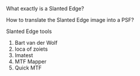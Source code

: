 What exactly is a Slanted Edge?

How to translate the Slanted Edge image into a PSF?

Slanted Edge tools
1. Bart van der Wolf
1. loca of zoiets
1. Imatest
1. MTF Mapper
1. Quick MTF


